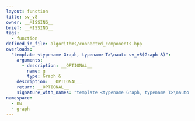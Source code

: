 ```yaml
---
layout: function
title: sv_v8
owner: __MISSING__
brief: __MISSING__
tags:
  - function
defined_in_file: algorithms/connected_components.hpp
overloads:
  "template <typename Graph, typename T>\nauto sv_v8(Graph &)":
    arguments:
      - description: __OPTIONAL__
        name: g
        type: Graph &
    description: __OPTIONAL__
    return: __OPTIONAL__
    signature_with_names: "template <typename Graph, typename T>\nauto sv_v8(Graph & g)"
namespace:
  - nw
  - graph
---
```

